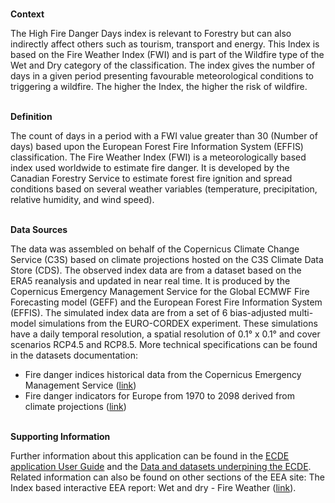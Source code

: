<br />**Context**

The High Fire Danger Days index is relevant to Forestry but can also indirectly affect others such as tourism, transport and energy. This Index is based on the Fire Weather Index (FWI) and is part of the Wildfire type of the Wet and Dry category of the classification.
The index gives the number of days in a given period presenting favourable meteorological conditions to triggering a wildfire.
The higher the Index, the higher the risk of wildfire.

<br />**Definition**

The count of days in a period with a FWI value greater than 30 (Number of days) based upon the European Forest Fire Information System (EFFIS) classification.
The Fire Weather Index (FWI) is a meteorologically based index used worldwide to estimate fire danger. It is developed by the Canadian Forestry Service to estimate forest fire ignition and spread conditions based on several weather variables (temperature, precipitation, relative humidity, and wind speed).

<br />**Data Sources**

The data was assembled on behalf of the Copernicus Climate Change Service (C3S) based on climate projections hosted on the C3S Climate Data Store (CDS).
The observed index data are from a dataset based on the ERA5 reanalysis and updated in near real time. It is produced by the Copernicus Emergency Management Service for the Global ECMWF Fire Forecasting model (GEFF) and the European Forest Fire Information System (EFFIS). The simulated index data are from a set of 6 bias-adjusted multi-model simulations from the EURO-CORDEX experiment. These simulations have a daily temporal resolution, a spatial resolution of 0.1° x 0.1° and cover scenarios RCP4.5 and RCP8.5. More technical specifications can be found in the datasets documentation:

- Fire danger indices historical data from the Copernicus Emergency Management Service ([link](https://cds.climate.copernicus.eu/cdsapp#!/dataset/cems-fire-historical))
- Fire danger indicators for Europe from 1970 to 2098 derived from climate projections ([link](https://cds.climate.copernicus.eu/cdsapp#!/dataset/sis-tourism-fire-danger-indicators))

<br />**Supporting Information**

Further information about this application can be found in the [ECDE application User Guide](https://confluence.ecmwf.int/display/ECDE/1.+Interactive+European+Climate+Data+Explorer%3A+User+Guide) and the [Data and datasets underpining the ECDE](https://confluence.ecmwf.int/display/ECDE/2.+ECDE+indicators+and+input+datasets).
Related information can also be found on other sections of the EEA site:
The Index based interactive EEA report: Wet and dry - Fire Weather ([link](https://www.eea.europa.eu/publications/europes-changing-climate-hazards-1/wet-and-dry-1/wet-and-dry-fire-weather)).
